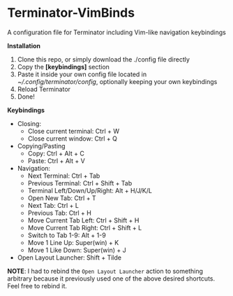 # Terminator-VimBinds
A configuration file for Terminator including Vim-like navigation keybindings

**Installation**

1. Clone this repo, or simply download the ./config file directly
2. Copy the **[keybindings]** section 
3. Paste it inside your own config file located in *~/.config/terminator/config*, optionally keeping your own keybindings
4. Reload Terminator
5. Done!

**Keybindings**

- Closing:
  - Close current terminal: Ctrl + W
  - Close current window: Ctrl + Q
- Copying/Pasting
  - Copy: Ctrl + Alt + C
  - Paste: Ctrl + Alt + V
- Navigation: 
  - Next Terminal: Ctrl + Tab
  - Previous Terminal: Ctrl + Shift + Tab
  - Terminal Left/Down/Up/Right: Alt + H/J/K/L
  - Open New Tab: Ctrl + T
  - Next Tab: Ctrl + L
  - Previous Tab: Ctrl + H
  - Move Current Tab Left: Ctrl + Shift + H
  - Move Current Tab Right: Ctrl + Shift + L
  - Switch to Tab 1-9: Alt + 1-9
  - Move 1 Line Up: Super(win) + K
  - Move 1 Like Down: Super(win) + J
- Open Layout Launcher: Shift + Tilde

**NOTE**: I had to rebind the `Open Layout Launcher` action to something arbitrary because it previously used one of the above desired shortcuts. Feel free to rebind it.

